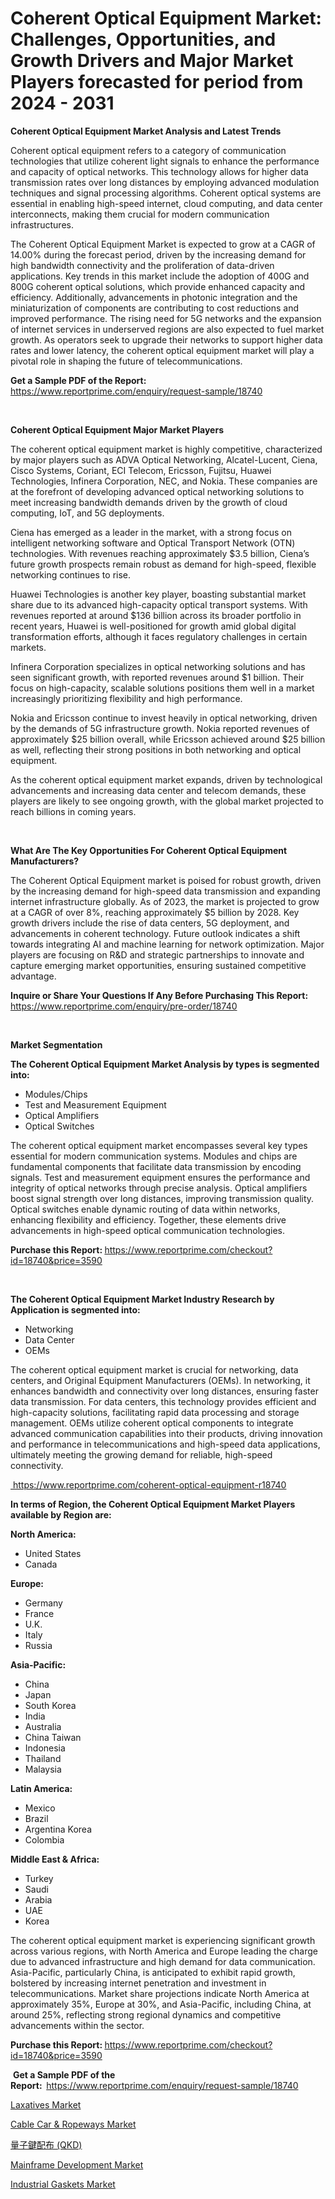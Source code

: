 <p><h1>Coherent Optical Equipment Market: Challenges, Opportunities, and Growth Drivers and Major Market Players forecasted for period from 2024 - 2031</h1></p><p><strong>Coherent Optical Equipment Market Analysis and Latest Trends</strong></p>
<p><p>Coherent optical equipment refers to a category of communication technologies that utilize coherent light signals to enhance the performance and capacity of optical networks. This technology allows for higher data transmission rates over long distances by employing advanced modulation techniques and signal processing algorithms. Coherent optical systems are essential in enabling high-speed internet, cloud computing, and data center interconnects, making them crucial for modern communication infrastructures.</p><p>The Coherent Optical Equipment Market is expected to grow at a CAGR of 14.00% during the forecast period, driven by the increasing demand for high bandwidth connectivity and the proliferation of data-driven applications. Key trends in this market include the adoption of 400G and 800G coherent optical solutions, which provide enhanced capacity and efficiency. Additionally, advancements in photonic integration and the miniaturization of components are contributing to cost reductions and improved performance. The rising need for 5G networks and the expansion of internet services in underserved regions are also expected to fuel market growth. As operators seek to upgrade their networks to support higher data rates and lower latency, the coherent optical equipment market will play a pivotal role in shaping the future of telecommunications.</p></p>
<p><strong>Get a Sample PDF of the Report:&nbsp;</strong> <a href="https://www.reportprime.com/enquiry/request-sample/18740?utm_campaign=38&utm_medium=2&utm_source=Github&utm_content=ia&utm_term=22112024&utm_id=coherent-optical-equipment">https://www.reportprime.com/enquiry/request-sample/18740</a></p>
<p>&nbsp;</p>
<p><strong>Coherent Optical Equipment Major Market Players</strong></p>
<p><p>The coherent optical equipment market is highly competitive, characterized by major players such as ADVA Optical Networking, Alcatel-Lucent, Ciena, Cisco Systems, Coriant, ECI Telecom, Ericsson, Fujitsu, Huawei Technologies, Infinera Corporation, NEC, and Nokia. These companies are at the forefront of developing advanced optical networking solutions to meet increasing bandwidth demands driven by the growth of cloud computing, IoT, and 5G deployments.</p><p>Ciena has emerged as a leader in the market, with a strong focus on intelligent networking software and Optical Transport Network (OTN) technologies. With revenues reaching approximately $3.5 billion, Ciena’s future growth prospects remain robust as demand for high-speed, flexible networking continues to rise.</p><p>Huawei Technologies is another key player, boasting substantial market share due to its advanced high-capacity optical transport systems. With revenues reported at around $136 billion across its broader portfolio in recent years, Huawei is well-positioned for growth amid global digital transformation efforts, although it faces regulatory challenges in certain markets.</p><p>Infinera Corporation specializes in optical networking solutions and has seen significant growth, with reported revenues around $1 billion. Their focus on high-capacity, scalable solutions positions them well in a market increasingly prioritizing flexibility and high performance.</p><p>Nokia and Ericsson continue to invest heavily in optical networking, driven by the demands of 5G infrastructure growth. Nokia reported revenues of approximately $25 billion overall, while Ericsson achieved around $25 billion as well, reflecting their strong positions in both networking and optical equipment.</p><p>As the coherent optical equipment market expands, driven by technological advancements and increasing data center and telecom demands, these players are likely to see ongoing growth, with the global market projected to reach billions in coming years.</p></p>
<p>&nbsp;</p>
<p><strong>What Are The Key Opportunities For Coherent Optical Equipment Manufacturers?</strong></p>
<p><p>The Coherent Optical Equipment market is poised for robust growth, driven by the increasing demand for high-speed data transmission and expanding internet infrastructure globally. As of 2023, the market is projected to grow at a CAGR of over 8%, reaching approximately $5 billion by 2028. Key growth drivers include the rise of data centers, 5G deployment, and advancements in coherent technology. Future outlook indicates a shift towards integrating AI and machine learning for network optimization. Major players are focusing on R&D and strategic partnerships to innovate and capture emerging market opportunities, ensuring sustained competitive advantage.</p></p>
<p><strong>Inquire or Share Your Questions If Any Before Purchasing This Report:</strong> <a href="https://www.reportprime.com/enquiry/pre-order/18740?utm_campaign=38&utm_medium=2&utm_source=Github&utm_content=ia&utm_term=22112024&utm_id=coherent-optical-equipment">https://www.reportprime.com/enquiry/pre-order/18740</a></p>
<p>&nbsp;</p>
<p><strong>Market Segmentation</strong></p>
<p><strong>The Coherent Optical Equipment Market Analysis by types is segmented into:</strong></p>
<p><ul><li>Modules/Chips</li><li>Test and Measurement Equipment</li><li>Optical Amplifiers</li><li>Optical Switches</li></ul></p>
<p><p>The coherent optical equipment market encompasses several key types essential for modern communication systems. Modules and chips are fundamental components that facilitate data transmission by encoding signals. Test and measurement equipment ensures the performance and integrity of optical networks through precise analysis. Optical amplifiers boost signal strength over long distances, improving transmission quality. Optical switches enable dynamic routing of data within networks, enhancing flexibility and efficiency. Together, these elements drive advancements in high-speed optical communication technologies.</p></p>
<p><strong>Purchase this Report:&nbsp;</strong><a href="https://www.reportprime.com/checkout?id=18740&price=3590&utm_campaign=38&utm_medium=2&utm_source=Github&utm_content=ia&utm_term=22112024&utm_id=coherent-optical-equipment">https://www.reportprime.com/checkout?id=18740&price=3590</a></p>
<p>&nbsp;</p>
<p><strong>The Coherent Optical Equipment Market Industry Research by Application is segmented into:</strong></p>
<p><ul><li>Networking</li><li>Data Center</li><li>OEMs</li></ul></p>
<p><p>The coherent optical equipment market is crucial for networking, data centers, and Original Equipment Manufacturers (OEMs). In networking, it enhances bandwidth and connectivity over long distances, ensuring faster data transmission. For data centers, this technology provides efficient and high-capacity solutions, facilitating rapid data processing and storage management. OEMs utilize coherent optical components to integrate advanced communication capabilities into their products, driving innovation and performance in telecommunications and high-speed data applications, ultimately meeting the growing demand for reliable, high-speed connectivity.</p></p>
<p><a href="https://www.reportprime.com/coherent-optical-equipment-r18740?utm_campaign=38&utm_medium=2&utm_source=Github&utm_content=ia&utm_term=22112024&utm_id=coherent-optical-equipment">&nbsp;https://www.reportprime.com/coherent-optical-equipment-r18740</a></p>
<p><strong>In terms of Region, the Coherent Optical Equipment Market Players available by Region are:</strong></p>
<p>
    <p> <strong> North America: </strong>
        <ul>
            <li>United States</li>
            <li>Canada</li>
        </ul>
        </p> 
    <p> <strong> Europe: </strong>
        <ul>
            <li>Germany</li>
            <li>France</li>
            <li>U.K.</li>
            <li>Italy</li>
            <li>Russia</li>
        </ul>
        </p> 
    <p> <strong> Asia-Pacific: </strong>
        <ul>
            <li>China</li>
            <li>Japan</li>
            <li>South Korea</li>
            <li>India</li>
            <li>Australia</li>
            <li>China Taiwan</li>
            <li>Indonesia</li>
            <li>Thailand</li>
            <li>Malaysia</li>
        </ul>
        </p> 
    <p> <strong> Latin America: </strong>
        <ul>
            <li>Mexico</li>
            <li>Brazil</li>
            <li>Argentina Korea</li>
            <li>Colombia</li>
        </ul>
        </p> 
    <p> <strong> Middle East & Africa: </strong>
        <ul>
            <li>Turkey</li>
            <li>Saudi</li>
            <li>Arabia</li>
            <li>UAE</li>
            <li>Korea</li>
        </ul>
    </p>
    </p>
<p><p>The coherent optical equipment market is experiencing significant growth across various regions, with North America and Europe leading the charge due to advanced infrastructure and high demand for data communication. Asia-Pacific, particularly China, is anticipated to exhibit rapid growth, bolstered by increasing internet penetration and investment in telecommunications. Market share projections indicate North America at approximately 35%, Europe at 30%, and Asia-Pacific, including China, at around 25%, reflecting strong regional dynamics and competitive advancements within the sector.</p></p>
<p><strong>Purchase this Report: </strong><a href="https://www.reportprime.com/checkout?id=18740&price=3590&utm_campaign=38&utm_medium=2&utm_source=Github&utm_content=ia&utm_term=22112024&utm_id=coherent-optical-equipment">https://www.reportprime.com/checkout?id=18740&price=3590</a></p>
<p>&nbsp;<strong>Get a Sample PDF of the Report:&nbsp;&nbsp;</strong><a href="https://www.reportprime.com/enquiry/request-sample/18740?utm_campaign=38&utm_medium=2&utm_source=Github&utm_content=ia&utm_term=22112024&utm_id=coherent-optical-equipment">https://www.reportprime.com/enquiry/request-sample/18740</a></p>
<p><strong></strong></p>
<p><p><a href="https://issuu.com/reportprime-2/docs/laxatives-market-size-2030.pptx_2f0241b81cda08?utm_campaign=38&utm_medium=2&utm_source=Github&utm_content=ia&utm_term=22112024&utm_id=coherent-optical-equipment">Laxatives Market</a></p><p><a href="https://github.com/petbigbeepjn/Market-Research-Report-List-1/blob/main/cable-car-ropeways-market.md?utm_campaign=38&utm_medium=2&utm_source=Github&utm_content=ia&utm_term=22112024&utm_id=coherent-optical-equipment">Cable Car & Ropeways Market</a></p><p><a href="https://github.com/mohamedbakry57/Market-Research-Report-List-6/blob/main/689094924825.md?utm_campaign=38&utm_medium=2&utm_source=Github&utm_content=ia&utm_term=22112024&utm_id=coherent-optical-equipment">量子鍵配布 (QKD)</a></p><p><a href="https://www.linkedin.com/pulse/whats-ahead-mainframe-development-market-analysis-2024-2031-y0nqe?utm_campaign=38&utm_medium=2&utm_source=Github&utm_content=ia&utm_term=22112024&utm_id=coherent-optical-equipment">Mainframe Development Market</a></p><p><a href="https://github.com/NasrinKhan99/Market-Research-Report-List-1/blob/main/industrial-gaskets-market.md?utm_campaign=38&utm_medium=2&utm_source=Github&utm_content=ia&utm_term=22112024&utm_id=coherent-optical-equipment">Industrial Gaskets Market</a></p></p>
